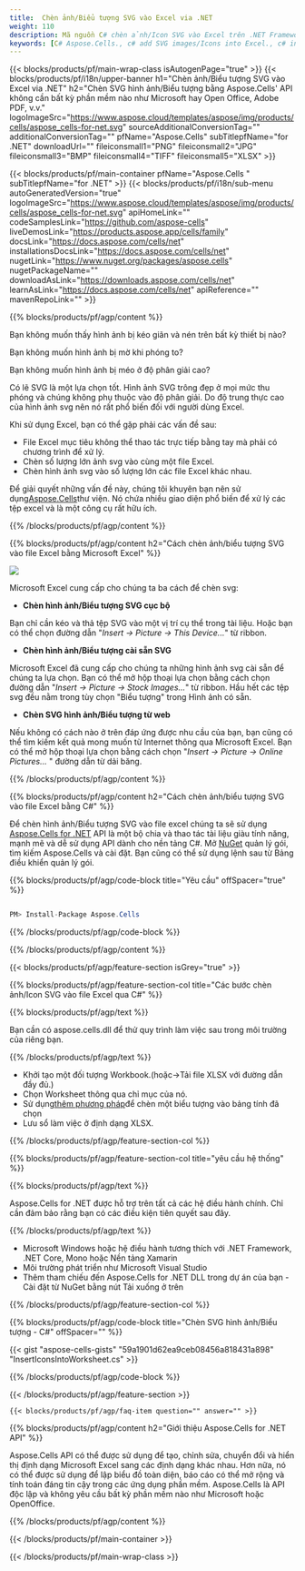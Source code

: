 ```yaml
---
title:  Chèn ảnh/Biểu tượng SVG vào Excel via .NET
weight: 110
description: Mã nguồn C# chèn ảnh/Icon SVG vào Excel trên .NET Framework, .NET Core, Mono hoặc Xamarin Platforms.
keywords: [C# Aspose.Cells., c# add SVG images/Icons into Excel., c# insert SVG images/Icons into Excel., c# create SVG images/Icons in Excel]
---
```

{{< blocks/products/pf/main-wrap-class isAutogenPage="true" >}}
{{< blocks/products/pf/i18n/upper-banner h1="Chèn ảnh/Biểu tượng SVG vào Excel via .NET" h2="Chèn SVG hình ảnh/Biểu tượng bằng Aspose.Cells\' API không cần bất kỳ phần mềm nào như Microsoft hay Open Office, Adobe PDF, v.v." logoImageSrc="https://www.aspose.cloud/templates/aspose/img/products/cells/aspose_cells-for-net.svg" sourceAdditionalConversionTag="" additionalConversionTag="" pfName="Aspose.Cells" subTitlepfName="for .NET" downloadUrl="" fileiconsmall1="PNG" fileiconsmall2="JPG" fileiconsmall3="BMP" fileiconsmall4="TIFF" fileiconsmall5="XLSX" >}}

{{< blocks/products/pf/main-container pfName="Aspose.Cells " subTitlepfName="for .NET" >}}
{{< blocks/products/pf/i18n/sub-menu autoGeneratedVersion="true" logoImageSrc="https://www.aspose.cloud/templates/aspose/img/products/cells/aspose_cells-for-net.svg" apiHomeLink="" codeSamplesLink="https://github.com/aspose-cells" liveDemosLink="https://products.aspose.app/cells/family" docsLink="https://docs.aspose.com/cells/net" installationsDocsLink="https://docs.aspose.com/cells/net" nugetLink="https://www.nuget.org/packages/aspose.cells" nugetPackageName="" downloadAsLink="https://downloads.aspose.com/cells/net" learnAsLink="https://docs.aspose.com/cells/net" apiReference="" mavenRepoLink="" >}}

{{% blocks/products/pf/agp/content %}}

Bạn không muốn thấy hình ảnh bị kéo giãn và nén trên bất kỳ thiết bị nào?

Bạn không muốn hình ảnh bị mờ khi phóng to?

Bạn không muốn hình ảnh bị méo ở độ phân giải cao?

Có lẽ SVG là một lựa chọn tốt. Hình ảnh SVG trông đẹp ở mọi mức thu phóng và chúng không phụ thuộc vào độ phân giải. Do độ trung thực cao của hình ảnh svg nên nó rất phổ biến đối với người dùng Excel.

Khi sử dụng Excel, bạn có thể gặp phải các vấn đề sau:

+ File Excel mục tiêu không thể thao tác trực tiếp bằng tay mà phải có chương trình để xử lý.
+ Chèn số lượng lớn ảnh svg vào cùng một file Excel.
+ Chèn hình ảnh svg vào số lượng lớn các file Excel khác nhau.

 Để giải quyết những vấn đề này, chúng tôi khuyên bạn nên sử dụng[Aspose.Cells](https://products.aspose.com/cells/)thư viện. Nó chứa nhiều giao diện phổ biến để xử lý các tệp excel và là một công cụ rất hữu ích.

{{% /blocks/products/pf/agp/content %}}

{{% blocks/products/pf/agp/content h2="Cách chèn ảnh/biểu tượng SVG vào file Excel bằng Microsoft Excel" %}}

![](/cells/vi/net/icons/insert-icons-to-excel/sample.png)

Microsoft Excel cung cấp cho chúng ta ba cách để chèn svg:

+  **Chèn hình ảnh/Biểu tượng SVG cục bộ**

Bạn chỉ cần kéo và thả tệp SVG vào một vị trí cụ thể trong tài liệu. Hoặc bạn có thể chọn đường dẫn "*Insert -> Picture -> This Device...*" từ ribbon.

+  **Chèn hình ảnh/Biểu tượng cài sẵn SVG**

Microsoft Excel đã cung cấp cho chúng ta những hình ảnh svg cài sẵn để chúng ta lựa chọn. Bạn có thể mở hộp thoại lựa chọn bằng cách chọn đường dẫn "*Insert -> Picture -> Stock Images...*" từ ribbon. Hầu hết các tệp svg đều nằm trong tùy chọn "Biểu tượng" trong Hình ảnh có sẵn.

+  **Chèn SVG hình ảnh/Biểu tượng từ web**

Nếu không có cách nào ở trên đáp ứng được nhu cầu của bạn, bạn cũng có thể tìm kiếm kết quả mong muốn từ Internet thông qua Microsoft Excel. Bạn có thể mở hộp thoại lựa chọn bằng cách chọn "*Insert -> Picture -> Online Pictures...* " đường dẫn từ dải băng.

{{% /blocks/products/pf/agp/content %}}

{{% blocks/products/pf/agp/content h2="Cách chèn ảnh/biểu tượng SVG vào file Excel bằng C#" %}}

 Để chèn hình ảnh/Biểu tượng SVG vào file excel chúng ta sẽ sử dụng
 [Aspose.Cells for .NET](https://products.aspose.com/cells/net) 
 API là một bộ chia và thao tác tài liệu giàu tính năng, mạnh mẽ và dễ sử dụng API dành cho nền tảng C#. Mở
 [NuGet](https://www.nuget.org/packages/aspose.cells) 
 quản lý gói, tìm kiếm
 Aspose.Cells 
 và cài đặt. Bạn cũng có thể sử dụng lệnh sau từ Bảng điều khiển quản lý gói.

{{% blocks/products/pf/agp/code-block title="Yêu cầu" offSpacer="true" %}}

```cs

PM> Install-Package Aspose.Cells

```

{{% /blocks/products/pf/agp/code-block %}}

{{% /blocks/products/pf/agp/content %}}

{{< blocks/products/pf/agp/feature-section isGrey="true" >}}

{{% blocks/products/pf/agp/feature-section-col title="Các bước chèn ảnh/Icon SVG vào file Excel qua C#" %}}

{{% blocks/products/pf/agp/text %}}

Bạn cần có aspose.cells.dll để thử quy trình làm việc sau trong môi trường của riêng bạn.

{{% /blocks/products/pf/agp/text %}}

+ Khởi tạo một đối tượng Workbook.(hoặc->Tải file XLSX với đường dẫn đầy đủ.)
+ Chọn Worksheet thông qua chỉ mục của nó.
 + Sử dụng[thêm phương pháp](https://reference.aspose.com/cells/net/aspose.cells.drawing/shapecollection/methods/addicons)để chèn một biểu tượng vào bảng tính đã chọn
+ Lưu sổ làm việc ở định dạng XLSX.

{{% /blocks/products/pf/agp/feature-section-col %}}

{{% blocks/products/pf/agp/feature-section-col title="yêu cầu hệ thống" %}}

{{% blocks/products/pf/agp/text %}}

 Aspose.Cells for .NET được hỗ trợ trên tất cả các hệ điều hành chính. Chỉ cần đảm bảo rằng bạn có các điều kiện tiên quyết sau đây.

{{% /blocks/products/pf/agp/text %}}

-  Microsoft Windows hoặc hệ điều hành tương thích với .NET Framework, .NET Core, Mono hoặc Nền tảng Xamarin
-  Môi trường phát triển như Microsoft Visual Studio
-  Thêm tham chiếu đến Aspose.Cells for .NET DLL trong dự án của bạn - Cài đặt từ NuGet bằng nút Tải xuống ở trên

{{% /blocks/products/pf/agp/feature-section-col %}}

{{% blocks/products/pf/agp/code-block title="Chèn SVG hình ảnh/Biểu tượng - C#" offSpacer="" %}}

{{< gist "aspose-cells-gists" "59a1901d62ea9ceb08456a818431a898" "InsertIconsIntoWorksheet.cs" >}}

{{% /blocks/products/pf/agp/code-block %}}

{{< /blocks/products/pf/agp/feature-section >}}

    {{< blocks/products/pf/agp/faq-item question="" answer="" >}}
 

<!-- aboutfile Starts -->

{{% blocks/products/pf/agp/content h2="Giới thiệu Aspose.Cells for .NET API" %}}

Aspose.Cells API có thể được sử dụng để tạo, chỉnh sửa, chuyển đổi và hiển thị định dạng Microsoft Excel sang các định dạng khác nhau. Hơn nữa, nó có thể được sử dụng để lập biểu đồ toàn diện, báo cáo có thể mở rộng và tính toán đáng tin cậy trong các ứng dụng phần mềm. Aspose.Cells là API độc lập và không yêu cầu bất kỳ phần mềm nào như Microsoft hoặc OpenOffice.

{{% /blocks/products/pf/agp/content %}}



<!-- aboutfile Ends -->
<!--
{{< blocks/products/pf/agp/other-supported-section title="Other Supported Splitting Formats" subTitle="Using C#, One can also split large file into chunks of many other file formats including." >}}

{{< blocks/products/pf/agp/other-supported-section-item href="https://products.aspose.com/cells/net/splitter/ods/" name="ODS" description="OpenDocument Spreadsheet File" >}}
{{< blocks/products/pf/agp/other-supported-section-item href="https://products.aspose.com/cells/net/splitter/xls/" name="XLS" description="Excel Binary Format" >}}
{{< blocks/products/pf/agp/other-supported-section-item href="https://products.aspose.com/cells/net/splitter/xlsb/" name="XLSB" description="Binary Excel Workbook File" >}}
{{< blocks/products/pf/agp/other-supported-section-item href="https://products.aspose.com/cells/net/splitter/xlsm/" name="XLSM" description="Spreadsheet File" >}}

{{< /blocks/products/pf/agp/other-supported-section >}}

-->

{{< /blocks/products/pf/main-container >}}
    
{{< /blocks/products/pf/main-wrap-class >}}
